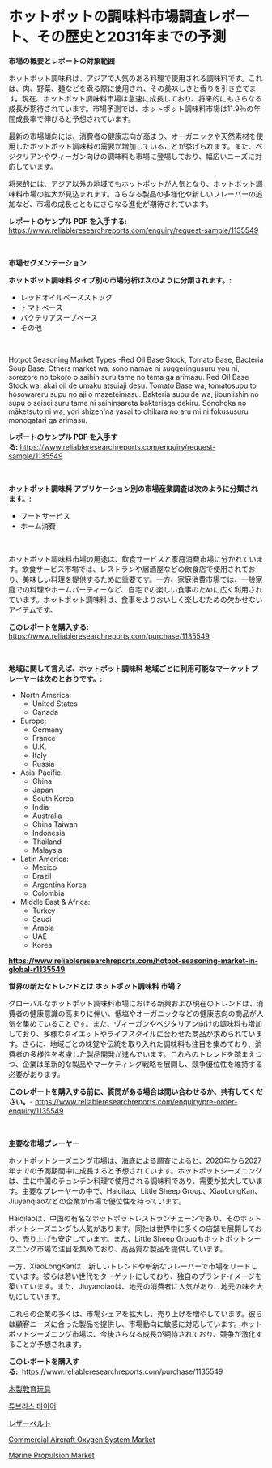 <p><h1>ホットポットの調味料市場調査レポート、その歴史と2031年までの予測</h1></p><p><strong>市場の概要とレポートの対象範囲</strong></p>
<p><p>ホットポット調味料は、アジアで人気のある料理で使用される調味料です。これは、肉、野菜、麺などを煮る際に使用され、その美味しさと香りを引き立てます。現在、ホットポット調味料市場は急速に成長しており、将来的にもさらなる成長が期待されています。市場予測では、ホットポット調味料市場は11.9％の年間成長率で伸びると予想されています。</p><p>最新の市場傾向には、消費者の健康志向が高まり、オーガニックや天然素材を使用したホットポット調味料の需要が増加していることが挙げられます。また、ベジタリアンやヴィーガン向けの調味料も市場に登場しており、幅広いニーズに対応しています。</p><p>将来的には、アジア以外の地域でもホットポットが人気となり、ホットポット調味料市場の拡大が見込まれます。さらなる製品の多様化や新しいフレーバーの追加など、市場の成長とともにさらなる進化が期待されています。</p></p>
<p><strong>レポートのサンプル PDF を入手する:</strong> <a href="https://www.reliableresearchreports.com/enquiry/request-sample/1135549">https://www.reliableresearchreports.com/enquiry/request-sample/1135549</a></p>
<p>&nbsp;</p>
<p><strong>市場セグメンテーション</strong></p>
<p><strong>ホットポット調味料 タイプ別の市場分析は次のように分類されます。:</strong></p>
<p><ul><li>レッドオイルベースストック</li><li>トマトベース</li><li>バクテリアスープベース</li><li>その他</li></ul></p>
<p>&nbsp;</p>
<p><p>Hotpot Seasoning Market Types -Red Oil Base Stock, Tomato Base, Bacteria Soup Base, Others market wa, sono namae ni suggeringusuru you ni, sorezore no tokoro o saihin suru tame no tema ga arimasu. Red Oil Base Stock wa, akai oil de umaku atsuiaji desu. Tomato Base wa, tomatosupu to hosowareru supu no aji o mazeteimasu. Bakteria supu de wa, jibunjishin no supu o seisei suru tame ni saihinsareta bakteriaga dekiru. Sonohoka no māketsuto ni wa, yori shizen'na yasai to chikara no aru mi ni fokususuru monogatari ga arimasu.</p></p>
<p><strong>レポートのサンプル PDF を入手する:</strong>&nbsp;<a href="https://www.reliableresearchreports.com/enquiry/request-sample/1135549">https://www.reliableresearchreports.com/enquiry/request-sample/1135549</a></p>
<p>&nbsp;</p>
<p><strong> ホットポット調味料 アプリケーション別の市場産業調査は次のように分類されます。:</strong></p>
<p><ul><li>フードサービス</li><li>ホーム消費</li></ul></p>
<p>&nbsp;</p>
<p><p>ホットポット調味料市場の用途は、飲食サービスと家庭消費市場に分かれています。飲食サービス市場では、レストランや居酒屋などの飲食店で使用されており、美味しい料理を提供するために重要です。一方、家庭消費市場では、一般家庭での料理やホームパーティーなど、自宅での楽しい食事のために広く利用されています。ホットポット調味料は、食事をよりおいしく楽しむための欠かせないアイテムです。</p></p>
<p><strong>このレポートを購入する:</strong>&nbsp; <a href="https://www.reliableresearchreports.com/purchase/1135549">https://www.reliableresearchreports.com/purchase/1135549</a></p>
<p>&nbsp;</p>
<p><strong>地域に関して言えば、ホットポット調味料 地域ごとに利用可能なマーケットプレーヤーは次のとおりです。:</strong></p>
<p><ul>
    <li>
        North America:
        <ul>
            <li>United States</li>
            <li>Canada</li>
        </ul>
    </li>
    <li>
        Europe:
        <ul>
            <li>Germany</li>
            <li>France</li>
            <li>U.K.</li>
            <li>Italy</li>
            <li>Russia</li>
        </ul>
    </li>
    <li>
        Asia-Pacific:
        <ul>
            <li>China</li>
            <li>Japan</li>
            <li>South Korea</li>
            <li>India</li>
            <li>Australia</li>
            <li>China Taiwan</li>
            <li>Indonesia</li>
            <li>Thailand</li>
            <li>Malaysia</li>
        </ul>
    </li>
    <li>
        Latin America:
        <ul>
            <li>Mexico</li>
            <li>Brazil</li>
            <li>Argentina Korea</li>
            <li>Colombia</li>
        </ul>
    </li>
    <li>
        Middle East & Africa:
        <ul>
            <li>Turkey</li>
            <li>Saudi</li>
            <li>Arabia</li>
            <li>UAE</li>
            <li>Korea</li>
        </ul>
    </li>
    </ul></p>
<p><strong><a href="https://www.reliableresearchreports.com/hotpot-seasoning-market-in-global-r1135549">https://www.reliableresearchreports.com/hotpot-seasoning-market-in-global-r1135549</a></strong>&nbsp;</p>
<p><strong>世界の新たなトレンドとは ホットポット調味料 市場？</strong></p>
<p><p>グローバルなホットポット調味料市場における新興および現在のトレンドは、消費者の健康意識の高まりに伴い、低塩やオーガニックなどの健康志向の商品が人気を集めていることです。また、ヴィーガンやベジタリアン向けの調味料も増加しており、多様なダイエットやライフスタイルに合わせた商品が求められています。さらに、地域ごとの味覚や伝統を取り入れた調味料も注目を集めており、消費者の多様性を考慮した製品開発が進んでいます。これらのトレンドを踏まえつつ、企業は革新的な製品やマーケティング戦略を展開し、競争優位性を維持する必要があります。</p></p>
<p><strong>このレポートを購入する前に、質問がある場合は問い合わせるか、共有してください。</strong>- <a href="https://www.reliableresearchreports.com/enquiry/pre-order-enquiry/1135549">https://www.reliableresearchreports.com/enquiry/pre-order-enquiry/1135549</a></p>
<p>&nbsp;</p>
<p><strong>主要な市場プレーヤー</strong></p>
<p><p>ホットポットシーズニング市場は、海底による調査によると、2020年から2027年までの予測期間中に成長すると予想されています。ホットポットシーズニングは、主に中国のチョンチン料理で使用される調味料であり、需要が拡大しています。主要なプレーヤーの中で、Haidilao、Little Sheep Group、XiaoLongKan、Jiuyanqiaoなどの企業が市場で優位性を持っています。</p><p>Haidilaoは、中国の有名なホットポットレストランチェーンであり、そのホットポットシーズニングも人気があります。同社は世界中に多くの店舗を展開しており、売り上げも安定しています。また、Little Sheep Groupもホットポットシーズニング市場で注目を集めており、高品質な製品を提供しています。</p><p>一方、XiaoLongKanは、新しいトレンドや斬新なフレーバーで市場をリードしています。彼らは若い世代をターゲットにしており、独自のブランドイメージを築いています。また、Jiuyanqiaoは、地元の消費者に人気があり、地元の味を大切にしています。</p><p>これらの企業の多くは、市場シェアを拡大し、売り上げを増やしています。彼らは顧客ニーズに合った製品を提供し、市場動向に敏感に対応しています。ホットポットシーズニング市場は、今後さらなる成長が期待されており、競争が激化することが予想されます。</p></p>
<p><strong>このレポートを購入する:</strong>&nbsp;&nbsp;<a href="https://www.reliableresearchreports.com/purchase/1135549">https://www.reliableresearchreports.com/purchase/1135549</a></p>
<p><p><a href="https://github.com/xnljig2898992/Market-Research-Report-List-1/blob/main/205794326541.md">木製教育玩具</a></p><p><a href="https://github.com/fernandotryO5lson96765/Market-Research-Report-List-1/blob/main/596717724611.md">튜브리스 타이어</a></p><p><a href="https://github.com/adcxff01450218/Market-Research-Report-List-1/blob/main/439284126542.md">レザーベルト</a></p><p><a href="https://github.com/dx0328/Market-Research-Report-List-2/blob/main/commercial-aircraft-oxygen-system-market.md">Commercial Aircraft Oxygen System Market</a></p><p><a href="https://github.com/Glendatilghmankmgz0rbhwpy/Market-Research-Report-List-2/blob/main/marine-propulsion-market.md">Marine Propulsion Market</a></p></p>